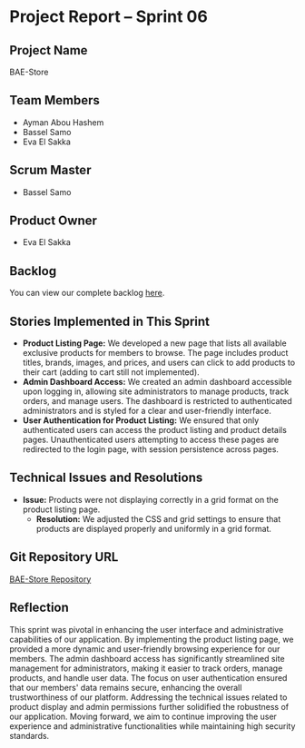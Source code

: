 # Project Report – Sprint 06

## Project Name
BAE-Store

## Team Members
- Ayman Abou Hashem
- Bassel Samo
- Eva El Sakka

## Scrum Master
- Bassel Samo

## Product Owner
- Eva El Sakka

## Backlog
You can view our complete backlog [here](bae-store/backlog.md).

## Stories Implemented in This Sprint
- **Product Listing Page:** We developed a new page that lists all available exclusive products for members to browse. The page includes product titles, brands, images, and prices, and users can click to add products to their cart (adding to cart still not implemented).
- **Admin Dashboard Access:** We created an admin dashboard accessible upon logging in, allowing site administrators to manage products, track orders, and manage users. The dashboard is restricted to authenticated administrators and is styled for a clear and user-friendly interface.
- **User Authentication for Product Listing:** We ensured that only authenticated users can access the product listing and product details pages. Unauthenticated users attempting to access these pages are redirected to the login page, with session persistence across pages.

## Technical Issues and Resolutions
- **Issue:** Products were not displaying correctly in a grid format on the product listing page.
  - **Resolution:** We adjusted the CSS and grid settings to ensure that products are displayed properly and uniformly in a grid format.

## Git Repository URL
[BAE-Store Repository](https://github.com/basselsamo/bae-store)

## Reflection
This sprint was pivotal in enhancing the user interface and administrative capabilities of our application. By implementing the product listing page, we provided a more dynamic and user-friendly browsing experience for our members. The admin dashboard access has significantly streamlined site management for administrators, making it easier to track orders, manage products, and handle user data. The focus on user authentication ensured that our members' data remains secure, enhancing the overall trustworthiness of our platform. Addressing the technical issues related to product display and admin permissions further solidified the robustness of our application. Moving forward, we aim to continue improving the user experience and administrative functionalities while maintaining high security standards.
